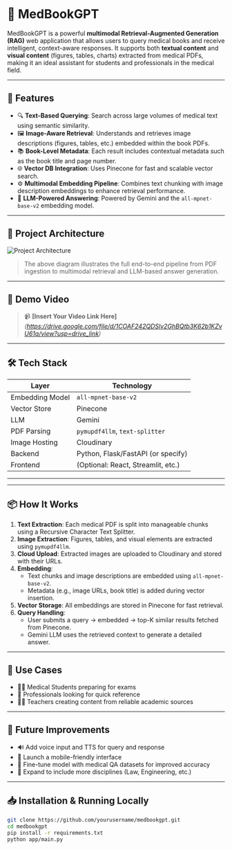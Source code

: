 # 🧠 MedBookGPT

MedBookGPT is a powerful **multimodal Retrieval-Augmented Generation (RAG)** web application that allows users to query medical books and receive intelligent, context-aware responses. It supports both **textual content** and **visual content** (figures, tables, charts) extracted from medical PDFs, making it an ideal assistant for students and professionals in the medical field.

---

## 🚀 Features

- 🔍 **Text-Based Querying**: Search across large volumes of medical text using semantic similarity.
- 🖼️ **Image-Aware Retrieval**: Understands and retrieves image descriptions (figures, tables, etc.) embedded within the book PDFs.
- 📚 **Book-Level Metadata**: Each result includes contextual metadata such as the book title and page number.
- 🌐 **Vector DB Integration**: Uses Pinecone for fast and scalable vector search.
- ⚙️ **Multimodal Embedding Pipeline**: Combines text chunking with image description embeddings to enhance retrieval performance.
- 🤖 **LLM-Powered Answering**: Powered by Gemini and the `all-mpnet-base-v2` embedding model.

---

## 🧩 Project Architecture

![Project Architecture](https://github.com/user-attachments/assets/57c7ac51-de9d-4b76-9be1-41eaa6eb935f)

> The above diagram illustrates the full end-to-end pipeline from PDF ingestion to multimodal retrieval and LLM-based answer generation.

---

## 📼 Demo Video

> 📹 **[Insert Your Video Link Here]**  
*(https://drive.google.com/file/d/1COAF242QDSlv2GhBQtb3K62b1KZvU61a/view?usp=drive_link)*

---

## 🛠️ Tech Stack

| Layer           | Technology                      |
|----------------|----------------------------------|
| Embedding Model| `all-mpnet-base-v2`              |
| Vector Store   | Pinecone                         |
| LLM            | Gemini                           |
| PDF Parsing    | `pymupdf4llm`, `text-splitter`   |
| Image Hosting  | Cloudinary                       |
| Backend        | Python, Flask/FastAPI (or specify)|
| Frontend       | (Optional: React, Streamlit, etc.)|

---


---

## 📦 How It Works

1. **Text Extraction**: Each medical PDF is split into manageable chunks using a Recursive Character Text Splitter.
2. **Image Extraction**: Figures, tables, and visual elements are extracted using `pymupdf4llm`.
3. **Cloud Upload**: Extracted images are uploaded to Cloudinary and stored with their URLs.
4. **Embedding**:
   - Text chunks and image descriptions are embedded using `all-mpnet-base-v2`.
   - Metadata (e.g., image URLs, book title) is added during vector insertion.
5. **Vector Storage**: All embeddings are stored in Pinecone for fast retrieval.
6. **Query Handling**:
   - User submits a query → embedded → top-K similar results fetched from Pinecone.
   - Gemini LLM uses the retrieved context to generate a detailed answer.

---

## 📌 Use Cases

- 🧑‍⚕️ Medical Students preparing for exams
- 📖 Professionals looking for quick reference
- 👩‍🏫 Teachers creating content from reliable academic sources

---

## 🧪 Future Improvements

- 🔊 Add voice input and TTS for query and response
- 📱 Launch a mobile-friendly interface
- 🧬 Fine-tune model with medical QA datasets for improved accuracy
- 🧠 Expand to include more disciplines (Law, Engineering, etc.)

---

## 📥 Installation & Running Locally

```bash
git clone https://github.com/yourusername/medbookgpt.git
cd medbookgpt
pip install -r requirements.txt
python app/main.py


